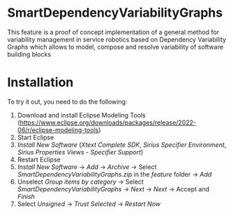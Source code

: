 # SmartDependencyVariabilityGraphs
This feature is a proof of concept implementation of a general method for variability management in service robotics based on Dependency Variability Graphs which allows to model, compose and resolve variability of software building blocks

# Installation
To try it out, you need to do the following:
1) Download and install Eclipse Modeling Tools (https://www.eclipse.org/downloads/packages/release/2022-06/r/eclipse-modeling-tools)
2) Start Eclipse
3) *Install New Software* (*Xtext Complete SDK*, *Sirius Specifier Environment*, *Sirius Properties Views - Specifier Support*)
4) Restart Eclipse
5) *Install New Software* -> *Add* -> *Archive* -> Select *SmartDependencyVariabilityGraphs.zip* in the *feature* folder -> *Add*
6) Unselect *Group items by category* -> Select *SmartDependencyVariabilityGraphs* -> *Next* -> *Next* -> Accept and *Finish*
7) Select *Unsigned* -> *Trust Selected* -> *Restart Now*
